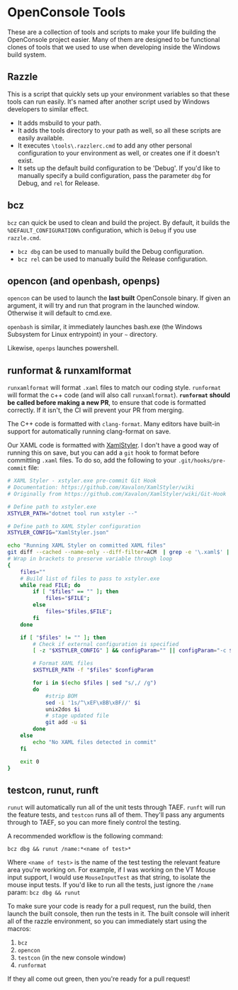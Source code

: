 # OpenConsole Tools

These are a collection of tools and scripts to make your life building the
OpenConsole project easier. Many of them are designed to be functional clones of
tools that we used to use when developing inside the Windows build system.

## Razzle

This is a script that quickly sets up your environment variables so that these
tools can run easily. It's named after another script used by Windows developers
to similar effect.
 - It adds msbuild to your path.
 - It adds the tools directory to your path as well, so all these scripts are
 easily available.
 - It executes `\tools\.razzlerc.cmd` to add any other personal configuration to
 your environment as well, or creates one if it doesn't exist.
 - It sets up the default build configuration to be 'Debug'. If you'd like to
 manually specify a build configuration, pass the parameter `dbg` for Debug, and
 `rel` for Release.

## bcz

`bcz` can quick be used to clean and build the project. By default, it builds
the `%DEFAULT_CONFIGURATION%` configuration, which is `Debug` if you use `razzle.cmd`.

 - `bcz dbg` can be used to manually build the Debug configuration.
 - `bcz rel` can be used to manually build the Release configuration.


## opencon (and openbash, openps)

`opencon` can be used to launch the **last built** OpenConsole binary. If given an
argument, it will try and run that program in the launched window. Otherwise it
will default to cmd.exe.

`openbash` is similar, it immediately launches bash.exe (the Windows Subsystem
for Linux entrypoint) in your `~` directory.

Likewise, `openps` launches powershell.

## runformat & runxamlformat

`runxamlformat` will format `.xaml` files to match our coding style. `runformat`
will format the c++ code (and will also call `runxamlformat`). **`runformat`
should be called before making a new PR**, to ensure that code is formatted
correctly. If it isn't, the CI will prevent your PR from merging.

The C++ code is formatted with `clang-format`. Many editors have built-in
support for automatically running clang-format on save.

Our XAML code is formatted with
[XamlStyler](https://github.com/Xavalon/XamlStyler). I don't have a good way of
running this on save, but you can add a `git` hook to format before committing
`.xaml` files. To do so, add the following to your `.git/hooks/pre-commit` file:

```sh
# XAML Styler - xstyler.exe pre-commit Git Hook
# Documentation: https://github.com/Xavalon/XamlStyler/wiki
# Originally from https://github.com/Xavalon/XamlStyler/wiki/Git-Hook

# Define path to xstyler.exe
XSTYLER_PATH="dotnet tool run xstyler --"

# Define path to XAML Styler configuration
XSTYLER_CONFIG="XamlStyler.json"

echo "Running XAML Styler on committed XAML files"
git diff --cached --name-only --diff-filter=ACM  | grep -e '\.xaml$' | \
# Wrap in brackets to preserve variable through loop
{
    files=""
    # Build list of files to pass to xstyler.exe
    while read FILE; do
        if [ "$files" == "" ]; then
            files="$FILE";
        else
            files="$files,$FILE";
        fi
    done

    if [ "$files" != "" ]; then
        # Check if external configuration is specified
        [ -z "$XSTYLER_CONFIG" ] && configParam="" || configParam="-c $XSTYLER_CONFIG"

        # Format XAML files
        $XSTYLER_PATH -f "$files" $configParam

        for i in $(echo $files | sed "s/,/ /g")
        do
            #strip BOM
            sed -i '1s/^\xEF\xBB\xBF//' $i
            unix2dos $i
            # stage updated file
            git add -u $i
        done
    else
        echo "No XAML files detected in commit"
    fi

    exit 0
}
```

## testcon, runut, runft
`runut` will automatically run all of the unit tests through TAEF. `runft` will
run the feature tests, and `testcon` runs all of them. They'll pass any
arguments through to TAEF, so you can more finely control the testing.

A recommended workflow is the following command:
```
bcz dbg && runut /name:*<name of test>*
```
Where `<name of test>` is the name of the test testing the relevant feature area
you're working on. For example, if I was working on the VT Mouse input support,
I would use `MouseInputTest` as that string, to isolate the mouse input tests.
If you'd like to run all the tests, just ignore the `/name` param:
`bcz dbg && runut`

To make sure your code is ready for a pull request, run the build, then launch
the built console, then run the tests in it. The built console will inherit all
of the razzle environment, so you can immediately start using the macros:
 1. `bcz`
 2. `opencon`
 3. `testcon` (in the new console window)
 4. `runformat`

If they all come out green, then you're ready for a pull request!
